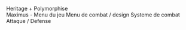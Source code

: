 Heritage + Polymorphise  
Maximus - Menu du jeu 
Menu de combat / design
Systeme de combat Attaque / Defense